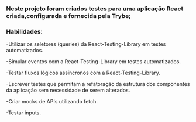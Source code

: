 <h3>Neste projeto foram criados testes para uma aplicação React criada,configurada e fornecida pela Trybe;</h3>

<h3>Habilidades:</h3>

-Utilizar os seletores (queries) da React-Testing-Library em testes automatizados.

-Simular eventos com a React-Testing-Library em testes automatizados.

-Testar fluxos lógicos assíncronos com a React-Testing-Library.

-Escrever testes que permitam a refatoração da estrutura dos componentes da aplicação sem necessidade de serem alterados.

-Criar mocks de APIs utilizando fetch.

-Testar inputs.